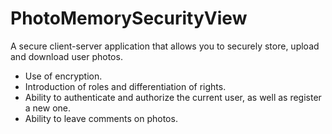 # PhotoMemorySecurityView

A secure client-server application that allows you to securely store, upload and download user photos.


- Use of encryption.
- Introduction of roles and differentiation of rights.
- Ability to authenticate and authorize the current user, as well as register a new one.
- Ability to leave comments on photos.
